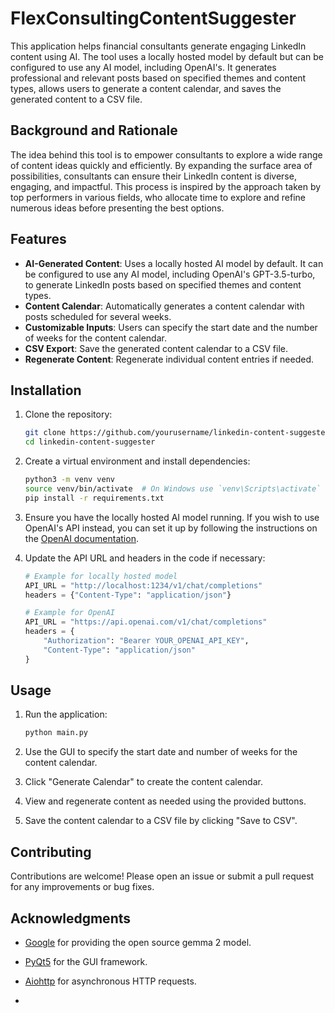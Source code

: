 # FlexConsultingContentSuggester

This application helps financial consultants generate engaging LinkedIn content using AI. The tool uses a locally hosted model by default but can be configured to use any AI model, including OpenAI's. It generates professional and relevant posts based on specified themes and content types, allows users to generate a content calendar, and saves the generated content to a CSV file.

## Background and Rationale

The idea behind this tool is to empower consultants to explore a wide range of content ideas quickly and efficiently. By expanding the surface area of possibilities, consultants can ensure their LinkedIn content is diverse, engaging, and impactful. This process is inspired by the approach taken by top performers in various fields, who allocate time to explore and refine numerous ideas before presenting the best options.

## Features

- **AI-Generated Content**: Uses a locally hosted AI model by default. It can be configured to use any AI model, including OpenAI's GPT-3.5-turbo, to generate LinkedIn posts based on specified themes and content types.
- **Content Calendar**: Automatically generates a content calendar with posts scheduled for several weeks.
- **Customizable Inputs**: Users can specify the start date and the number of weeks for the content calendar.
- **CSV Export**: Save the generated content calendar to a CSV file.
- **Regenerate Content**: Regenerate individual content entries if needed.

## Installation

1. Clone the repository:
    ```bash
    git clone https://github.com/yourusername/linkedin-content-suggester.git
    cd linkedin-content-suggester
    ```

2. Create a virtual environment and install dependencies:
    ```bash
    python3 -m venv venv
    source venv/bin/activate  # On Windows use `venv\Scripts\activate`
    pip install -r requirements.txt
    ```

3. Ensure you have the locally hosted AI model running. If you wish to use OpenAI's API instead, you can set it up by following the instructions on the [OpenAI documentation](https://beta.openai.com/docs/).

4. Update the API URL and headers in the code if necessary:
    ```python
    # Example for locally hosted model
    API_URL = "http://localhost:1234/v1/chat/completions"
    headers = {"Content-Type": "application/json"}
    
    # Example for OpenAI
    API_URL = "https://api.openai.com/v1/chat/completions"
    headers = {
        "Authorization": "Bearer YOUR_OPENAI_API_KEY",
        "Content-Type": "application/json"
    }
    ```

## Usage

1. Run the application:
    ```bash
    python main.py
    ```

2. Use the GUI to specify the start date and number of weeks for the content calendar.

3. Click "Generate Calendar" to create the content calendar.

4. View and regenerate content as needed using the provided buttons.

5. Save the content calendar to a CSV file by clicking "Save to CSV".

## Contributing

Contributions are welcome! Please open an issue or submit a pull request for any improvements or bug fixes.

## Acknowledgments

- [Google](https://ai.google.dev/gemma) for providing the open source gemma 2 model.
- [PyQt5](https://pypi.org/project/PyQt5/) for the GUI framework.
- [Aiohttp](https://docs.aiohttp.org/en/stable/) for asynchronous HTTP requests.

- 
